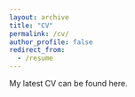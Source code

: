 ```yaml
---
layout: archive
title: "CV"
permalink: /cv/
author_profile: false
redirect_from:
  - /resume
---
```


My latest CV can be found here.
